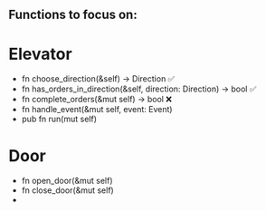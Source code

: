 ## Functions to focus on:

# Elevator
- fn choose_direction(&self) -> Direction ✅
- fn has_orders_in_direction(&self, direction: Direction) -> bool ✅
- fn complete_orders(&mut self) -> bool ❌
- fn handle_event(&mut self, event: Event) 
- pub fn run(mut self) 


# Door
- fn open_door(&mut self)
- fn close_door(&mut self)
- 
